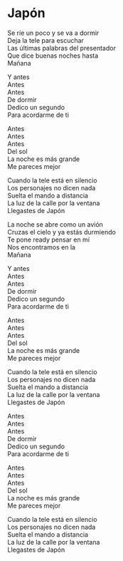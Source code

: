 # Japón  

Se ríe un poco y se va a dormir  
Deja la tele para escuchar  
Las últimas palabras del presentador  
Que dice buenas noches hasta  
Mañana  

Y antes  
Antes  
Antes  
De dormir  
Dedico un segundo  
Para acordarme de ti  

Antes  
Antes  
Antes  
Del sol  
La noche es más grande  
Me pareces mejor   

Cuando la tele está en silencio  
Los personajes no dicen nada  
Suelta el mando a distancia  
La luz de la calle por la ventana  
Llegastes de Japón  

La noche se abre como un avión  
Cruzas el cielo y ya estás durmiendo  
Te pone ready pensar en mí  
Nos encontramos en la  
Mañana  

Y antes  
Antes  
Antes  
De dormir  
Dedico un segundo  
Para acordarme de ti  

Antes  
Antes  
Antes  
Del sol  
La noche es más grande  
Me pareces mejor  

Cuando la tele está en silencio  
Los personajes no dicen nada  
Suelta el mando a distancia  
La luz de la calle por la ventana  
Llegastes de Japón  

Antes  
Antes  
Antes  
De dormir  
Dedico un segundo  
Para acordarme de ti  

Antes  
Antes  
Antes  
Del sol  
La noche es más grande  
Me pareces mejor  

Cuando la tele está en silencio  
Los personajes no dicen nada  
Suelta el mando a distancia  
La luz de la calle por la ventana  
Llegastes de Japón  

